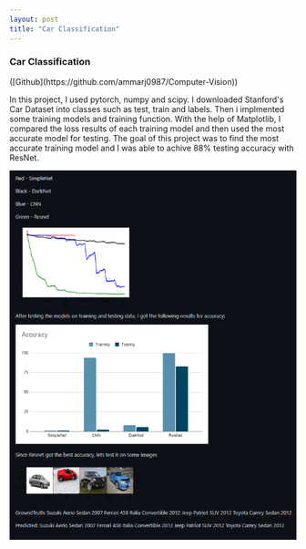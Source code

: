 ```yaml
---
layout: post
title: "Car Classification"
---
```


<h3>Car Classification</h3> ([Github](https://github.com/ammarj0987/Computer-Vision))

<p>In this project, I used pytorch, numpy and scipy. I downloaded Stanford's Car Dataset into classes such as test, train and labels. Then i implmented some training models and training function. With the help of Matplotlib, I compared the loss results of each training model and then used the most accurate model for testing. The goal of this project was to find the most accurate training model and I was able to achive 88% testing accuracy with ResNet.</p>

![car](../assets/car_classification.png)
